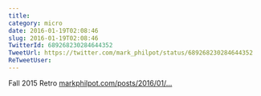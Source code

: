 ```yaml
---
title: 
category: micro
date: 2016-01-19T02:08:46
slug: 2016-01-19T02:08:46
TwitterId: 689268230284644352
TweetUrl: https://twitter.com/mark_philpot/status/689268230284644352
ReTweetUser: 
---
```


Fall 2015 Retro [markphilpot.com/posts/2016/01/…](http://markphilpot.com/posts/2016/01/18/anime_2015_fall_retro/)